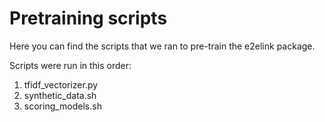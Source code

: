 # Pretraining scripts

Here you can find the scripts that we ran to pre-train the e2elink package.

Scripts were run in this order:
1. tfidf_vectorizer.py
2. synthetic_data.sh
3. scoring_models.sh

